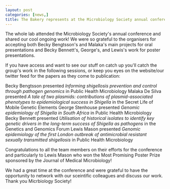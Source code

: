 ```yaml
---
layout: post
categories: [news,] 
title: The Bakery represents at the Microbiology Society annual conference 2021 
---
```


The whole lab attended the Microbiology Society's annual conference and shared our cool ongoing work! We were so grateful to the organisers for accepting both Becky Bengtsson's and Malaka's main projects for oral presentations and Becky Bennett's, George's, and Lewis's work for poster presentations. 

If you have access and want to see our stuff on catch up you'll catch the group's work in the following sessions, or keep you eyes on the website/our twitter feed for the papers as they come to publication:

Becky Bengtsson presented _Informing shigellosis prevention and control through pathogen genomics_ in Public Health Microbiology
Malaka De Silva presented _A tale of two plasmids: contributions of plasmid-associated phenotypes to epidemiological success in Shigella_ in the Secret Life of Mobile Genetic Elements
George Stenhouse presented _Genomic epidemiology of Shigella in South Africa_ in Public Health Microbiology 
Becky Bennett presented _Utilisation of historical isolates to identify key genetic drivers in the long-term success of Shigella as pathogens_ in the Genetics and Genomics Forum 
Lewis Mason presented _Genomic epidemiology of the first London outbreak of antimicrobial resistant sexually transmitted shigellosis_ in Public Health Microbiology 

Congratulations to all the team members on their efforts for the conference and particularly to Lewis Mason who won the Most Promising Poster Prize sponsored by the Journal of Medical Microbiology! 

We had a great time at the conference and were grateful to have the opportunity to network with our sceintific colleagues and discuss our work.  Thank you Micrbiology Society! 
